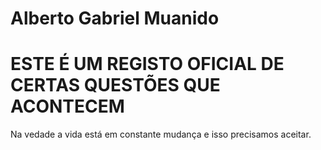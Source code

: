 # Alberto Gabriel Muanido

# ESTE É UM REGISTO OFICIAL DE CERTAS QUESTÕES QUE ACONTECEM
Na vedade a vida está em constante mudança e isso precisamos aceitar.
